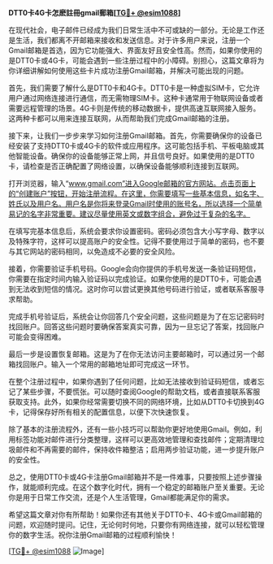 **DTT0卡4G卡怎麽註冊gmail郵箱[[TG💪+ @esim1088](https://t.me/s/esim1088)]**

在现代社会，电子邮件已经成为我们日常生活中不可或缺的一部分。无论是工作还是生活，我们都离不开邮箱来接收和发送信息。对于许多用户来说，注册一个Gmail邮箱是首选，因为它功能强大、界面友好且安全性高。然而，如果你使用的是DTT0卡或4G卡，可能会遇到一些注册过程中的小障碍。别担心，这篇文章将为你详细讲解如何使用这些卡片成功注册Gmail邮箱，并解决可能出现的问题。

首先，我们需要了解什么是DTT0卡和4G卡。DTT0卡是一种虚拟SIM卡，它允许用户通过网络连接进行通信，而无需物理SIM卡。这种卡通常用于物联网设备或者需要远程管理的场景。4G卡则是传统的移动数据卡，提供高速互联网接入服务。这两种卡都可以用来连接互联网，从而帮助我们完成Gmail邮箱的注册。

接下来，让我们一步步来学习如何注册Gmail邮箱。首先，你需要确保你的设备已经安装了支持DTT0卡或4G卡的软件或应用程序。这可能包括手机、平板电脑或其他智能设备。确保你的设备能够正常上网，并且信号良好。如果使用的是DTT0卡，请检查是否正确配置了网络设置，以确保设备能够顺利连接到互联网。

打开浏览器，输入“www.gmail.com”进入Google邮箱的官方网站。点击页面上的“创建账户”按钮，开始注册流程。在这里，你需要填写一些基本信息，如名字、姓氏以及用户名。用户名是你将来登录Gmail时使用的账号名，所以选择一个简单易记的名字非常重要。建议尽量使用英文或数字组合，避免过于复杂的名字。

在填写完基本信息后，系统会要求你设置密码。密码必须包含大小写字母、数字以及特殊字符，这样可以提高账户的安全性。记得不要使用过于简单的密码，也不要与其它网站的密码相同，以免造成不必要的安全风险。

接着，你需要验证手机号码。Google会向你提供的手机号发送一条验证码短信，你需要在指定时间内输入验证码以完成验证。如果你使用的是DTT0卡，可能会遇到无法收到短信的情况。这时你可以尝试更换其他号码进行验证，或者联系客服寻求帮助。

完成手机号验证后，系统会让你回答几个安全问题，这些问题是为了在忘记密码时找回账户。回答这些问题时要确保答案真实可靠，因为一旦忘记了答案，找回账户可能会变得困难。

最后一步是设置恢复邮箱。这是为了在你无法访问主要邮箱时，可以通过另一个邮箱找回账户。输入一个常用的邮箱地址即可完成这一环节。

在整个注册过程中，如果你遇到了任何问题，比如无法接收到验证码短信，或者忘记了某些步骤，不要慌张。可以随时查阅Google的帮助文档，或者直接联系客服获取支持。此外，如果你经常需要切换不同的网络环境，比如从DTT0卡切换到4G卡，记得保存好所有相关的配置信息，以便下次快速恢复。

除了基本的注册流程外，还有一些小技巧可以帮助你更好地使用Gmail。例如，利用标签功能对邮件进行分类整理，这样可以更高效地管理和查找邮件；定期清理垃圾邮件和不再需要的邮件，保持收件箱整洁；启用两步验证功能，进一步提升账户的安全性。

总之，使用DTT0卡或4G卡注册Gmail邮箱并不是一件难事，只要按照上述步骤操作，就能顺利完成。在这个数字化时代，拥有一个稳定的邮箱账户至关重要。无论你是用于日常工作交流，还是个人生活管理，Gmail都能满足你的需求。

希望这篇文章对你有所帮助！如果你还有其他关于DTT0卡、4G卡或Gmail邮箱的问题，欢迎随时提问。记住，无论何时何地，只要你有网络连接，就可以轻松管理你的数字生活。祝你注册Gmail邮箱的过程顺利愉快！

[[TG💪+ @esim1088](https://t.me/s/esim1088) ![Image](https://i.postimg.cc/4NQfJmqS/Snipaste-2025-05-13-00-14-12.png)]